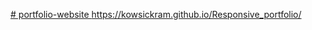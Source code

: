[# portfolio-website
](https://kowsickram.github.io/Responsive_portfolio/)https://kowsickram.github.io/Responsive_portfolio/
